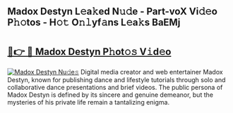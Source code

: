 ## Madox Destyn L𝚎a𝚔ed N𝚞𝚍e - Part-voX Vi𝚍𝚎o P𝚑𝚘tos - H𝚘𝚝 O𝚗𝚕yf𝚊ns L𝚎a𝚔s BaEMj

# <h2><a href="http://kfe1w8.oniu.top/?m=Madox+Destyn">🔗👉 🔴 Madox Destyn P𝚑ot𝚘𝚜 V𝚒d𝚎o</a></h2>

[![Madox Destyn Nu𝚍e𝚜](https://i.imgur.com/0qMVB7G.gif)](http://kfe1w8.oniu.top/?m=Madox+Destyn)
Digital media creator and web entertainer Madox Destyn, known for publishing dance and lifestyle tutorials through solo and collaborative dance presentations and brief videos. The public persona of Madox Destyn is defined by its sincere and genuine demeanor, but the mysteries of his private life remain a tantalizing enigma.  
